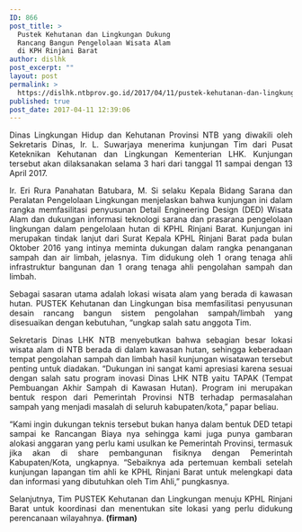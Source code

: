 ```yaml
---
ID: 866
post_title: >
  Pustek Kehutanan dan Lingkungan Dukung
  Rancang Bangun Pengelolaan Wisata Alam
  di KPH Rinjani Barat
author: dislhk
post_excerpt: ""
layout: post
permalink: >
  https://dislhk.ntbprov.go.id/2017/04/11/pustek-kehutanan-dan-lingkungan-dukung-rancang-bangun-pengelolaan-wisata-alam-di-kph-rinjani-barat/
published: true
post_date: 2017-04-11 12:39:06
---
```

<p style="text-align: justify;">Dinas Lingkungan Hidup dan Kehutanan Provinsi NTB yang diwakili oleh Sekretaris Dinas, Ir. L. Suwarjaya menerima kunjungan Tim dari Pusat Keteknikan Kehutanan dan Lingkungan Kementerian LHK. Kunjungan tersebut akan dilaksanakan selama 3 hari dari tanggal 11 sampai dengan 13 April 2017.</p>
<p style="text-align: justify;">Ir. Eri Rura Panahatan Batubara, M. Si selaku Kepala Bidang Sarana dan Peralatan Pengelolaan Lingkungan menjelaskan bahwa kunjungan ini dalam rangka memfasilitasi penyusunan Detail Engineering Design (DED) Wisata Alam dan dukungan informasi teknologi sarana dan prasarana pengelolaan lingkungan dalam pengelolaan hutan di KPHL Rinjani Barat. Kunjungan ini merupakan tindak lanjut dari Surat Kepala KPHL Rinjani Barat pada bulan Oktober 2016 yang intinya meminta dukungan dalam rangka penanganan sampah dan air limbah, jelasnya. Tim didukung oleh 1 orang tenaga ahli infrastruktur bangunan dan 1 orang tenaga ahli pengolahan sampah dan limbah.</p>
<p style="text-align: justify;">Sebagai sasaran utama adalah lokasi wisata alam yang berada di kawasan hutan. PUSTEK Kehutanan dan Lingkungan bisa memfasilitasi penyusunan desain rancang bangun sistem pengolahan sampah/limbah yang disesuaikan dengan kebutuhan, “ungkap salah satu anggota Tim.</p>
<p style="text-align: justify;">Sekretaris Dinas LHK NTB menyebutkan bahwa sebagian besar lokasi wisata alam di NTB berada di dalam kawasan hutan, sehingga keberadaan tempat pengolahan sampah dan limbah hasil kunjungan wisatawan tersebut penting untuk diadakan. “Dukungan ini sangat kami apresiasi karena sesuai dengan salah satu program inovasi Dinas LHK NTB yaitu TAPAK (Tempat Pembuangan Akhir Sampah di Kawasan Hutan). Program ini merupakan bentuk respon dari Pemerintah Provinsi NTB terhadap permasalahan sampah yang menjadi masalah di seluruh kabupaten/kota,” papar beliau.</p>
<p style="text-align: justify;">“Kami ingin dukungan teknis tersebut bukan hanya dalam bentuk DED tetapi sampai ke Rancangan Biaya nya sehingga kami juga punya gambaran alokasi anggaran yang perlu kami usulkan ke Pemerintah Provinsi, termasuk jika akan di share pembangunan fisiknya dengan Pemerintah Kabupaten/Kota, ungkapnya. “Sebaiknya ada pertemuan kembali setelah kunjungan lapangan tim ahli ke KPHL Rinjani Barat untuk melengkapi data dan informasi yang dibutuhkan oleh Tim Ahli,” pungkasnya.</p>
<p style="text-align: justify;">Selanjutnya, Tim PUSTEK Kehutanan dan Lingkungan menuju KPHL Rinjani Barat untuk koordinasi dan menentukan site lokasi yang perlu didukung perencanaan wilayahnya. <strong>(firman)</strong></p>